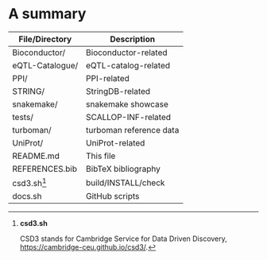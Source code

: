 # A summary

File/Directory   | Description
-----------------|------------------------
Bioconductor/    | Bioconductor-related
eQTL-Catalogue/  | eQTL-catalog-related
PPI/             | PPI-related
STRING/          | StringDB-related
snakemake/       | snakemake showcase
tests/           | SCALLOP-INF-related
turboman/        | turboman reference data
UniProt/         | UniProt-related
README.md        | This file
REFERENCES.bib   | BibTeX bibliography
csd3.sh[^csd3]   | build/INSTALL/check
docs.sh          | GitHub scripts

[^csd3]: **csd3.sh**

     CSD3 stands for Cambridge Service for Data Driven Discovery, <https://cambridge-ceu.github.io/csd3/>.

